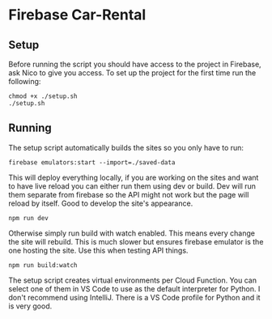 # Firebase Car-Rental
## Setup
Before running the script you should have access to the project in Firebase, ask Nico to give you access.
To set up the project for the first time run the following:
```
chmod +x ./setup.sh
./setup.sh
```

## Running
The setup script automatically builds the sites so you only have to run:
```
firebase emulators:start --import=./saved-data
```
This will deploy everything locally, if you are working on the sites and want to have live reload you can either run them using dev or build. Dev will run them separate from firebase so the API might not work but the page will reload by itself. Good to develop the site's appearance. 

```
npm run dev
```

Otherwise simply run build with watch enabled. This means every change the site will rebuild. This is much slower but ensures firebase emulator is the one hosting the site. Use this when testing API things.

```
npm run build:watch
```

The setup script creates virtual environments per Cloud Function. You can select one of them in VS Code to use as the default interpreter for Python. I don't recommend using IntelliJ. There is a VS Code profile for Python and it is very good.

